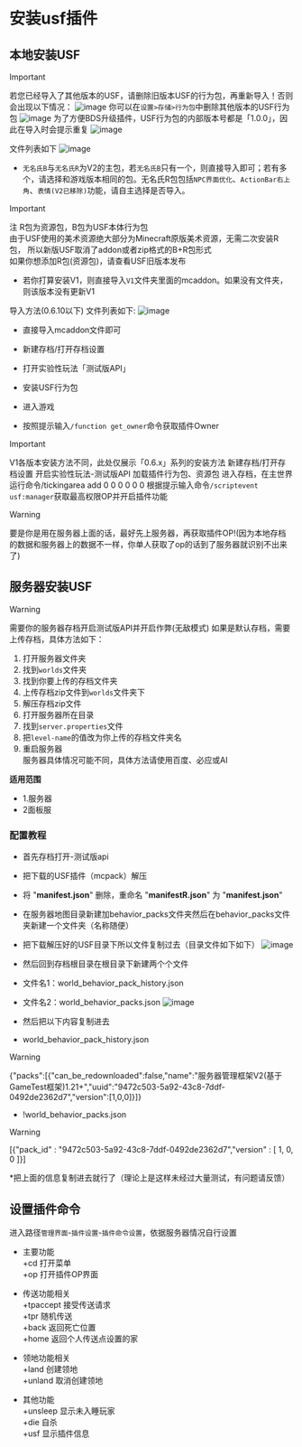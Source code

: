 # 安装usf插件

## 本地安装USF
> [!IMPORTANT]
>若您已经导入了其他版本的USF，请删除旧版本USF的行为包，再重新导入！否则会出现以下情况：
![image](upload/202402/202402121205550.jpg)
你可以在`设置>存储>行为包`中删除其他版本的USF行为包
![image](upload/202402/202402121205230.jpg)
为了方便BDS升级插件，USF行为包的内部版本号都是「1.0.0」，因此在导入时会提示重复
![image](upload/202402/202402121213130.png)

文件列表如下
![image](upload/202402/202402121217300.jpg)
- `无名氏B`与`无名氏R`为V2的主包，若`无名氏B`只有一个，则直接导入即可；若有多个，请选择和游戏版本相同的包。无名氏R包包括`NPC界面优化`、`ActionBar右上角`、`表情(V2已移除)`功能，请自主选择是否导入。

> [!IMPORTANT]
> 注 R包为资源包，B包为USF本体行为包  
> 由于USF使用的美术资源绝大部分为Minecraft原版美术资源，无需二次安装R包，  所以新版USF取消了addon或者zip格式的B+R包形式  
> 如果你想添加R包(资源包)，请查看USF旧版本发布

- 若你打算安装V1，则直接导入`V1`文件夹里面的mcaddon。如果没有文件夹，则该版本没有更新V1

导入方法(0.6.10以下)
文件列表如下:
![image](upload/202402/202402121223520.jpg)
- 直接导入mcaddon文件即可  


- 新建存档/打开存档设置
- 打开实验性玩法「测试版API」
- 安装USF行为包
- 进入游戏
- 按照提示输入`/function get_owner`命令获取插件Owner
> [!IMPORTANT]
> V1各版本安装方法不同，此处仅展示「0.6.x」系列的安装方法
> 新建存档/打开存档设置
> 开启实验性玩法-测试版API
> 加载插件行为包、资源包
> 进入存档，在主世界运行命令/tickingarea add 0 0 0 0 0 0
> 根据提示输入命令`/scriptevent usf:manager`获取最高权限OP并开启插件功能

> [!WARNING]
> 要是你是用在服务器上面的话，最好先上服务器，再获取插件OP!(因为本地存档的数据和服务器上的数据不一样，你单人获取了op的话到了服务器就识别不出来了)

## 服务器安装USF

> [!WARNING]
> 需要你的服务器存档开启测试版API并开启作弊(无敌模式)
> 如果是默认存档，需要上传存档，具体方法如下：  
> 1. 打开服务器文件夹
> 2. 找到`worlds`文件夹
> 3. 找到你要上传的存档文件夹
> 4. 上传存档zip文件到`worlds`文件夹下
> 5. 解压存档zip文件
> 6. 打开服务器所在目录
> 7. 找到`server.properties`文件
> 8. 把`level-name`的值改为你上传的存档文件夹名
> 9. 重启服务器  
> 服务器具体情况可能不同，具体方法请使用百度、必应或AI


**适用范围**
* 1.服务器
* 2面板服

### 配置教程
* 首先存档打开-测试版api
* 把下载的USF插件（mcpack）解压  
* 将 "__manifest.json__" 删除，重命名 "__manifestR.json__" 为 "__manifest.json__"  
* 在服务器地图目录新建加behavior_packs文件夹然后在behavior_packs文件夹新建一个文件夹（名称随便）
* 把下载解压好的USF目录下所以文件复制过去（目录文件如下如下）
 ![image](upload/202402/20241215001.jpg)

* 然后回到存档根目录在根目录下新建两个个文件
* 文件名1：world_behavior_pack_history.json
* 文件名2：world_behavior_packs.json
![ image](upload/202402/20241215002.jpg)

* 然后把以下内容复制进去
* world_behavior_pack_history.json
> [!WARNING]
> {"packs":[{"can_be_redownloaded":false,"name":"服务器管理框架V2(基于GameTest框架)1.21+","uuid":"9472c503-5a92-43c8-7ddf-0492de2362d7","version":[1,0,0]}]}
* !world_behavior_packs.json
> [!WARNING]
> [{"pack_id" : "9472c503-5a92-43c8-7ddf-0492de2362d7","version" : [ 1, 0, 0 ]}]

*把上面的信息复制进去就行了（理论上是这样未经过大量测试，有问题请反馈）

## 设置插件命令
进入路径`管理界面`-`插件设置`-`插件命令设置`，依据服务器情况自行设置  
* 主要功能  
  +cd 打开菜单  
  +op 打开插件OP界面  

* 传送功能相关  
  +tpaccept 接受传送请求   
  +tpr 随机传送  
  +back 返回死亡位置  
  +home 返回个人传送点设置的家  

* 领地功能相关  
  +land 创建领地  
  +unland 取消创建领地  

* 其他功能  
  +unsleep 显示未入睡玩家  
  +die 自杀  
  +usf 显示插件信息  





